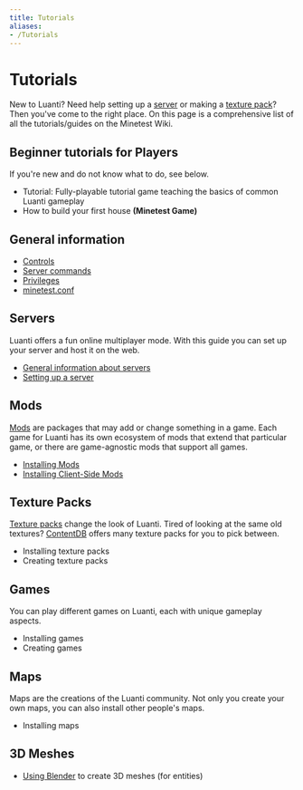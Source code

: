 ```yaml
---
title: Tutorials
aliases:
- /Tutorials
---
```


# Tutorials

New to Luanti? Need help setting up a [server](/server "Server") or making a [texture pack](/for-players/texture-packs "Texture Packs")? Then you've come to the right place. On this page is a comprehensive list of all the tutorials/guides on the Minetest Wiki.

Beginner tutorials for Players
------------------------------

If you're new and do not know what to do, see below.

* Tutorial: Fully-playable tutorial game teaching the basics of common Luanti gameplay
* How to build your first house **(Minetest Game)**

General information
-------------------

* [Controls](/for-players/controls "Controls")
* [Server commands](/server/commands "Server commands")
* [Privileges](/for-players/privileges "Privileges")
* [minetest.conf](/for-players/minetest-conf "Minetest.conf")

Servers
-------

Luanti offers a fun online multiplayer mode. With this guide you can set up your server and host it on the web.

* [General information about servers](/server "Server")
* [Setting up a server](/server/setup "Setting up a server")

Mods
----

[Mods](/for-players/mods "Mods") are packages that may add or change something in a game. Each game for Luanti has its own ecosystem of mods that extend that particular game, or there are game-agnostic mods that support all games.

* [Installing Mods](/for-players/installing-mods)
* [Installing Client-Side Mods](/for-players/installing-client-side-mods "Installing Client-Side Mods")

Texture Packs
-------------

[Texture packs](/for-players/texture-packs) change the look of Luanti. Tired of looking at the same old textures? [ContentDB](https://content.luanti.org/packages/?type=txp) offers many texture packs for you to pick between.

* Installing texture packs
* Creating texture packs

Games
-----

You can play different games on Luanti, each with unique gameplay aspects.

* Installing games
* Creating games

Maps
----

Maps are the creations of the Luanti community. Not only you create your own maps, you can also install other people's maps.

* Installing maps

3D Meshes
---------

* [Using Blender](/models/using-blender/) to create 3D meshes (for entities)